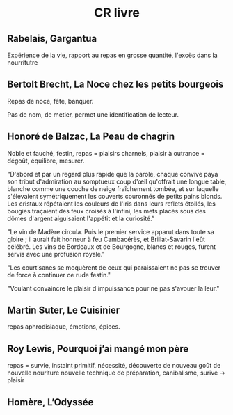 # <center> CR livre

## Rabelais, Gargantua

Expérience de la vie, rapport au repas en grosse quantité, l'excès dans la nourritutre

## Bertolt Brecht, La Noce chez les petits bourgeois

Repas de noce, fête, banquer.  

Pas de nom, de metier, permet une identification de lecteur.  

## Honoré de Balzac, La Peau de chagrin

Noble et fauché, festin, repas = plaisirs charnels, plaisir à outrance = dégoût, équilibre, mesurer.

“D'abord et par un regard plus rapide que la parole, chaque convive paya son tribut d'admiration au somptueux coup d'œil qu'offrait une longue table, blanche comme une couche de neige fraîchement tombée, et sur laquelle s'élevaient symétriquement les couverts couronnés de petits pains blonds. Les cristaux répétaient les couleurs de l'iris dans leurs reflets étoilés, les bougies traçaient des feux croisés à l'infini, les mets placés sous des dômes d'argent aiguisaient l'appétit et la curiosité.”  

"Le vin de Madère circula. Puis le premier service apparut dans toute sa gloire ; il aurait fait honneur à feu Cambacérès, et Brillat-Savarin l'eût célébré. Les vins de Bordeaux et de Bourgogne, blancs et rouges, furent servis avec une profusion royale."  

"Les courtisanes se moquèrent de ceux qui paraissaient ne pas se trouver de force à continuer ce rude festin."  

"Voulant convaincre le plaisir d'impuissance pour ne pas s'avouer la leur."  

## Martin Suter, Le Cuisinier

repas aphrodisiaque, émotions, épices.

## Roy Lewis, Pourquoi j’ai mangé mon père

repas = survie, instaint primitif, nécessité, découverte de nouveau goût de nouvelle nouriture nouvelle technique de préparation, canibalisme, surive -> plaisir

## Homère, L’Odyssée


